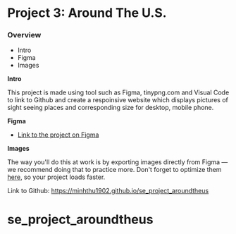 # Project 3: Around The U.S.

### Overview

- Intro
- Figma
- Images

**Intro**

This project is made using tool such as Figma, tinypng.com and Visual Code to link to Github and create a respoinsive website which displays pictures of sight seeing places and corresponding size for desktop, mobile phone.

**Figma**

- [Link to the project on Figma](https://www.figma.com/file/ii4xxsJ0ghevUOcssTlHZv/Sprint-3%3A-Around-the-US?node-id=0%3A1)

**Images**

The way you'll do this at work is by exporting images directly from Figma — we recommend doing that to practice more. Don't forget to optimize them [here](https://tinypng.com/), so your project loads faster.

Link to Github:
https://minhthu1902.github.io/se_project_aroundtheus
# se_project_aroundtheus
